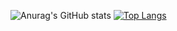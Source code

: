 ![Anurag's GitHub stats](https://github-readme-stats.vercel.app/api?username=AdmiralAnne&show_icons=true&theme=onedark)
[![Top Langs](https://github-readme-stats.vercel.app/api/top-langs/?username=AdmiralAnne&layout=compact&theme=onedark)](https://github.com/anuraghazra/github-readme-stats)
